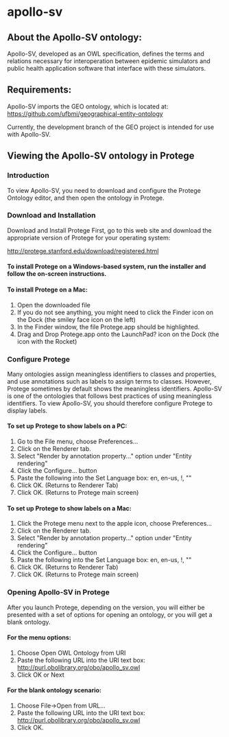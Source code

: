 # apollo-sv

## About the Apollo-SV ontology:
Apollo-SV, developed as an OWL specification, defines the terms and relations necessary for interoperation between epidemic simulators and public health application software that interface with these simulators. 

## Requirements:

Apollo-SV imports the GEO ontology, which is located at: https://github.com/ufbmi/geographical-entity-ontology

Currently, the development branch of the GEO project is intended for use with Apollo-SV.

## Viewing the Apollo-SV ontology in Protege

### Introduction
To view Apollo-SV, you need to download and configure the Protege Ontology editor, and then open the ontology in Protege.

### Download and Installation
Download and Install Protege
First, go to this web site and download the appropriate version of Protege for your operating system:

http://protege.stanford.edu/download/registered.html

#### To install Protege on a Windows-based system, run the installer and follow the on-screen instructions.

#### To install Protege on a Mac:

1. Open the downloaded file
2. If you do not see anything, you might need to click the Finder icon on the Dock (the smiley face icon on the left)
3. In the Finder window, the file Protege.app should be highlighted.
4. Drag and Drop Protege.app onto the LaunchPad? icon on the Dock (the icon with the Rocket)

### Configure Protege
Many ontologies assign meaningless identifiers to classes and properties, and use annotations such as labels to assign terms to classes. However, Protege sometimes by default shows the meaningless identifiers. Apollo-SV is one of the ontologies that follows best practices of using meaningless identifiers. To view Apollo-SV, you should therefore configure Protege to display labels.

#### To set up Protege to show labels on a PC:
1. Go to the File menu, choose Preferences...
2. Click on the Renderer tab.
3. Select "Render by annotation property..." option under "Entity rendering"
4. Click the Configure... button
5.  Paste the following into the Set Language box: en, en-us, !, ""
6.  Click OK. (Returns to Renderer Tab)
7.  Click OK. (Returns to Protege main screen)

#### To set up Protege to show labels on a Mac:

1. Click the Protege menu next to the apple icon, choose Preferences...
2. Click on the Renderer tab.
3. Select "Render by annotation property..." option under "Entity rendering"
4. Click the Configure... button
5. Paste the following into the Set Language box: en, en-us, !, ""
6. Click OK. (Returns to Renderer Tab)
7. Click OK. (Returns to Protege main screen)


### Opening Apollo-SV in Protege
After you launch Protege, depending on the version, you will either be presented with a set of options for opening an ontology, or you will get a blank ontology.

#### For the menu options:

1. Choose Open OWL Ontology from URI
2. Paste the following URL into the URI text box: http://purl.obolibrary.org/obo/apollo_sv.owl
3. Click OK or Next

#### For the blank ontology scenario:

1. Choose File->Open from URL...
2. Paste the following URL into the URI text box: http://purl.obolibrary.org/obo/apollo_sv.owl
3. Click OK.
